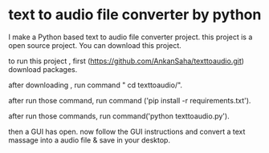 # text to audio file converter by python
I make a Python based text to audio file converter project. this project  is a open source project. You can download  this project.

to run this project , first (https://github.com/AnkanSaha/texttoaudio.git) download packages.

after downloading , run command " cd texttoaudio/".

after run those command, run command ('pip install -r requirements.txt').

after run those commands, run command('python texttoaudio.py').

then a GUI has open.
 now follow the GUI instructions and convert a text massage into a audio file & save in your desktop.

